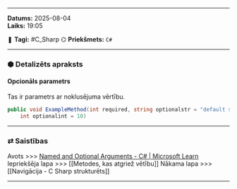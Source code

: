 ___

**Datums:** 2025-08-04   
**Laiks:** 19:05 

❚ **Tagi:** #C_Sharp 
⌬ **Priekšmets:**  `C#`

---
### ⬢ Detalizēts apraksts
#### Opcionāls parametrs

Tas ir parametrs ar noklusējuma vērtību.

```csharp
public void ExampleMethod(int required, string optionalstr = "default string",
    int optionalint = 10)
```

---
### ⇄ Saistības

Avots >>> [Named and Optional Arguments - C# \| Microsoft Learn](https://learn.microsoft.com/en-us/dotnet/csharp/programming-guide/classes-and-structs/named-and-optional-arguments)
Iepriekšēja lapa >>> [[Metodes, kas atgriež vētību]]
Nākama lapa >>> [[Navigācija - C Sharp strukturēts]]

___